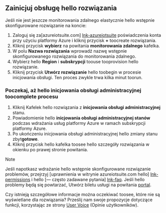 ## <a name="provision-hello-solution"></a>Zainicjuj obsługę hello rozwiązania

Jeśli nie jest jeszcze monitorowania zdalnego elastycznie hello wstępnie skonfigurowane rozwiązanie na koncie:

1. Zaloguj się za[azureiotsuite.com] [ lnk-azureiotsuite] poświadczenia konta przy użyciu platformy Azure i kliknij przycisk  **+**  toocreate rozwiązania.
2. Kliknij przycisk **wybierz** na powitania **monitorowania zdalnego** kafelka.
3. W polu **Nazwa rozwiązania** wprowadź nazwę wstępnie skonfigurowanego rozwiązania do monitorowania zdalnego.
4. Wybierz hello **Region** i **subskrypcji** toouse tooprovision hello rozwiązanie.
5. Kliknij przycisk **Utwórz rozwiązanie** hello toobegin w procesie inicjowania obsługi. Ten proces zwykle trwa kilka minut toorun.

### <a name="wait-for-hello-provisioning-process-toocomplete"></a>Poczekaj, aż hello inicjowania obsługi administracyjnej toocomplete procesu
1. Kliknij Kafelek hello rozwiązania z **inicjowania obsługi administracyjnej** stanu.
2. Powiadomienie hello **inicjowania obsługi administracyjnej stanów** podczas wdrażania usług platformy Azure w ramach subskrypcji platformy Azure.
3. Po ukończeniu inicjowania obsługi administracyjnej hello zmiany stanu zbyt**gotowe**.
4. Kliknij przycisk hello kafelka toosee hello szczegóły rozwiązania w okienku po prawej stronie powitania.

> [!NOTE]
> Jeśli napotkasz wdrażanie hello wstępnie skonfigurowane rozwiązanie problemów, przejrzyj [uprawnienia w witrynie azureiotsuite.com hello] [ lnk-permissions] i hello [— często zadawane pytania] [ lnk-faq]. Jeśli hello problemy będą się powtarzać, Utwórz biletu usługi na powitania [portal][lnk-portal].
> 
> 

Czy istnieją szczegółowe informacje można oczekiwać toosee, które nie są wyświetlane dla rozwiązania? Prześlij nam swoje propozycje dotyczące funkcji, korzystając ze strony [User Voice](https://feedback.azure.com/forums/321918-azure-iot) (Opinie użytkowników).

[lnk-azureiotsuite]: https://www.azureiotsuite.com
[lnk-permissions]: ../articles/iot-suite/iot-suite-permissions.md
[lnk-portal]: http://portal.azure.com/
[lnk-faq]: ../articles/iot-suite/iot-suite-faq.md